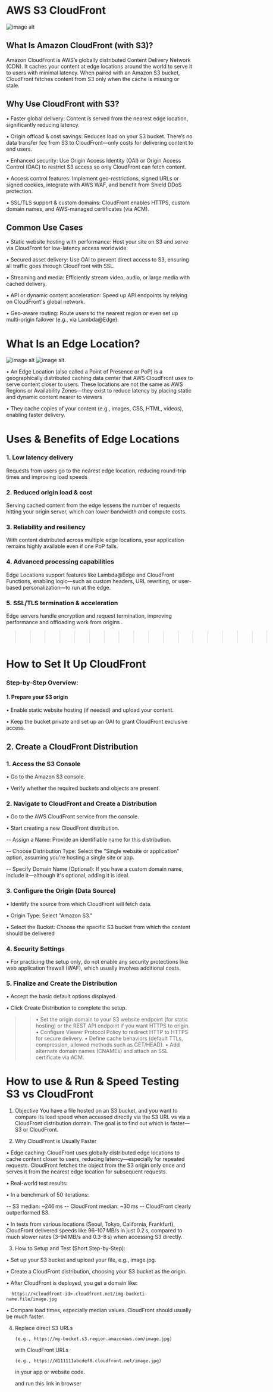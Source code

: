 
<h1>AWS S3 CloudFront</h1>

![image alt](https://github.com/nikiimisal/S3-CLI-IAm/blob/main/thumbnail.png?raw=true)

<h2>What Is Amazon CloudFront (with S3)?</h2>

Amazon CloudFront is AWS’s globally distributed Content Delivery Network (CDN). 
It caches your content at edge locations around the world to serve it to users with minimal latency. When paired with an Amazon S3 bucket, CloudFront fetches content from S3 only when the cache is missing or stale.

<h2>Why Use CloudFront with S3?</h2>

• Faster global delivery: Content is served from the nearest edge location, significantly reducing latency.

• Origin offload & cost savings: Reduces load on your S3 bucket. There’s no data transfer fee from S3 to CloudFront—only costs for delivering content to end users.

• Enhanced security: Use Origin Access Identity (OAI) or Origin Access Control (OAC) to restrict S3 access so only CloudFront can fetch content.

• Access control features: Implement geo-restrictions, signed URLs or signed cookies, integrate with AWS WAF, and benefit from Shield DDoS protection.

• SSL/TLS support & custom domains: CloudFront enables HTTPS, custom domain names, and AWS-managed certificates (via ACM).

<h2>Common Use Cases</h2>

• Static website hosting with performance: Host your site on S3 and serve via CloudFront for low-latency access worldwide.

• Secured asset delivery: Use OAI to prevent direct access to S3, ensuring all traffic goes through CloudFront with SSL.

• Streaming and media: Efficiently stream video, audio, or large media with cached delivery.

• API or dynamic content acceleration: Speed up API endpoints by relying on CloudFront's global network.

• Geo-aware routing: Route users to the nearest region or even set up multi-origin failover (e.g., via Lambda@Edge).

<h1>What Is an Edge Location?</h1>

![image alt](https://github.com/nikiimisal/S3-CLI-IAm/blob/main/cloudfront_location_edge.png?raw=true)  ![image alt](https://github.com/nikiimisal/S3-CLI-IAm/blob/main/cloudfront.jpg?raw=true).


• An Edge Location (also called a Point of Presence or PoP) is a geographically distributed caching data center that AWS CloudFront uses to serve content closer to users. These locations are not the same as AWS Regions or Availability Zones—they exist to reduce latency by placing static and dynamic content nearer to viewers

• They cache copies of your content (e.g., images, CSS, HTML, videos), enabling faster delivery.

<h1>Uses & Benefits of Edge Locations</h1>

<h3>1. Low latency delivery</h3>

Requests from users go to the nearest edge location, reducing round-trip times and improving load speeds

<h3>2. Reduced origin load & cost</h3>

Serving cached content from the edge lessens the number of requests hitting your origin server, which can lower bandwidth and compute costs.

<h3>3. Reliability and resiliency</h3>

With content distributed across multiple edge locations, your application remains highly available even if one PoP fails.

<h3>4. Advanced processing capabilities</h3>

Edge Locations support features like Lambda@Edge and CloudFront Functions, enabling logic—such as custom headers, URL rewriting, or user-based personalization—to run at the edge.

<h3>5. SSL/TLS termination & acceleration</h3>

Edge servers handle encryption and request termination, improving performance and offloading work from origins .

>>>>>>>>>>>>>>>>>>>>>>>>>>>>>>>>>>>>>>>>>>>>>>>>>>>>>>>>>>>>>>>>>>>>>>>>>>>>>>>>>>>>>>>>>>>>>>>>>>>>>>>>>>>>>>>>>>>>>>>>>>>>>>>>>>>>>>>>>>>>>>>>>>>>>>>>>>>>>>>>>>>>>>>>>>>>>>>>>>.*


<h1>How to Set It Up CloudFront</h1>

<h3>Step‑by‑Step Overview:</h3>

  <h4>1. Prepare your S3 origin</h4>

 • Enable static website hosting (if needed) and upload your content.

 • Keep the bucket private and set up an OAI to grant CloudFront exclusive access.

 <h2>2. Create a CloudFront Distribution</h2>


 <h3>1. Access the S3 Console</h3>

•  Go to the Amazon S3 console.

• Verify whether the required buckets and objects are present.


<h3>2. Navigate to CloudFront and Create a Distribution</h3>

• Go to the AWS CloudFront service from the console.

• Start creating a new CloudFront distribution.

 -- Assign a Name: Provide an identifiable name for this distribution.

 -- Choose Distribution Type: Select the "Single website or application" option, assuming you're hosting a single site or app.

 -- Specify Domain Name (Optional): If you have a custom domain name, include it—although it's optional, adding it is ideal.

<h3>3. Configure the Origin (Data Source)</h3>

• Identify the source from which CloudFront will fetch data.

• Origin Type: Select "Amazon S3."

• Select the Bucket: Choose the specific S3 bucket from which the content should be delivered

<h3>4. Security Settings</h3>

• For practicing the setup only, do not enable any security protections like web application firewall (WAF), which usually involves additional costs.

<h3>5. Finalize and Create the Distribution</h3>

• Accept the basic default options displayed.

• Click Create Distribution to complete the setup.

>>• Set the origin domain to your S3 website endpoint (for static hosting) or the REST API endpoint if you want HTTPS to origin.
  • Configure Viewer Protocol Policy to redirect HTTP to HTTPS for secure delivery.
  • Define cache behaviors (default TTLs, compression, allowed methods such as GET/HEAD).
  • Add alternate domain names (CNAMEs) and attach an SSL certificate via ACM.



<h1>How to use & Run & Speed Testing S3 vs CloudFront</h1>

1. Objective
You have a file hosted on an S3 bucket, and you want to compare its load speed when accessed directly via the S3 URL vs via a CloudFront distribution domain. The goal is to find out which is faster—S3 or CloudFront.

2. Why CloudFront is Usually Faster

• Edge caching: CloudFront uses globally distributed edge locations to cache content closer to users, reducing latency—especially for repeated requests. CloudFront fetches the object from the S3 origin only once   and serves it from the nearest edge location for subsequent requests.


• Real-world test results:

• In a benchmark of 50 iterations:

-- S3 median: ~246 ms
-- CloudFront median: ~30 ms
-- CloudFront clearly outperformed S3. 

• In tests from various locations (Seoul, Tokyo, California, Frankfurt), CloudFront delivered speeds like 96–107 MB/s in just 0.2 s, compared to much slower rates (3–94 MB/s and 0.3–8 s) when accessing S3 directly. 


3. How to Setup and Test (Short Step-by-Step):

• Set up your S3 bucket and upload your file, e.g., image.jpg.

• Create a CloudFront distribution, choosing your S3 bucket as the origin.

• After CloudFront is deployed, you get a domain like:
                   
      https://<cloudfront-id>.cloudfront.net/img-bucketi-name.file/image.jpg

• Compare load times, especially median values. CloudFront should usually be much faster.

4. Replace direct S3 URLs

       (e.g., https://my-bucket.s3.region.amazonaws.com/image.jpg)
    with CloudFront URLs

       (e.g., https://d111111abcdef8.cloudfront.net/image.jpg)
   in your app or website code.<br>

   and run this link in browser




